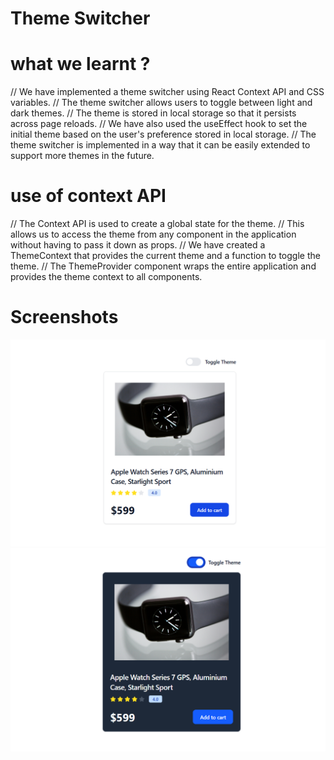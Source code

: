 # Theme Switcher

# what we learnt ?

// We have implemented a theme switcher using React Context API and CSS variables.
// The theme switcher allows users to toggle between light and dark themes.
// The theme is stored in local storage so that it persists across page reloads.
// We have also used the useEffect hook to set the initial theme based on the user's preference stored in local storage.
// The theme switcher is implemented in a way that it can be easily extended to support more themes in the future.

# use of context API
// The Context API is used to create a global state for the theme.
// This allows us to access the theme from any component in the application without having to pass it down as props.
// We have created a ThemeContext that provides the current theme and a function to toggle the theme.
// The ThemeProvider component wraps the entire application and provides the theme context to all components.

# Screenshots

![Screenshot](./src/img/1.png)
![Screenshot](./src/img/2.png)